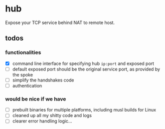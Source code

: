 # hub

Expose your TCP service behind NAT to remote host.

## todos

### functionalities

- [x] command line interface for specifying hub `ip:port` and exposed port
- [ ] default exposed port should be the original service port, as provided by the spoke
- [ ] simplify the handshakes code
- [ ] authentication

### would be nice if we have

- [ ] prebuilt binaries for multiple platforms, including musl builds for Linux
- [ ] cleaned up all my shitty code and logs
- [ ] clearer error handling logic...
